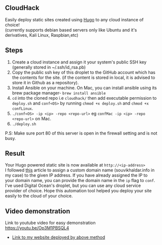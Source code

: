 ## CloudHack
Easily deploy static sites created using [Hugo](https://gohugo.io/) to any cloud instance of choice!  
(currently supports debian based servers only like Ubuntu and it's derivatives, Kali Linux, Raspbian,etc) 

## Steps
1. Create a cloud instance and assign it your system's public SSH key (generally stored in ~/.ssh/id_rsa.pb)  
2. Copy the public ssh key of this droplet to the GitHub account which has the contents for the site. (if the content is stored in local, it is advised to store it in Github as a repository).   
3. Install Ansible on your machine. On Mac, you can install ansible using its brew package manager- `brew install ansible`   
4. `cd` into the cloned repo i.e `cloudhack/` then add executable permission to `deploy.sh` and `conf<OS>` by running `chmod +x deploy.sh` and `chmod +x confLinux`.  
5. `./conf<OS> -ip <ip> -repo <repo-url>`  eg `confMac -ip <ip> -repo <repo-url>` on Mac.  
6. `./deploy.sh`  

P.S: Make sure port 80 of this server is open in the firewall setting and is not busy. 


## Result
Your Hugo powered static site is now available at `http://<ip-address>`  
I followed [this](https://www.howlthemes.com/point-domain-name-digitalocean-droplet/) article to assign a custom domain name (souvikhaldar.info in my case) to the given IP address. If you have already assigned the IP to your domain name, you can provide the domain name in the `ip` flag to `conf`. I've used Digital Ocean's droplet, but you can use any cloud service provider of choice. Hope this automation tool helped you deploy your site easily to the cloud of your choice.   

## Video demonstration 
Link to youtube video for easy demonstration
https://youtu.be/Op3M1PBSQL4

* [Link to my website deployed by above method](http://souvikhaldar.info)
